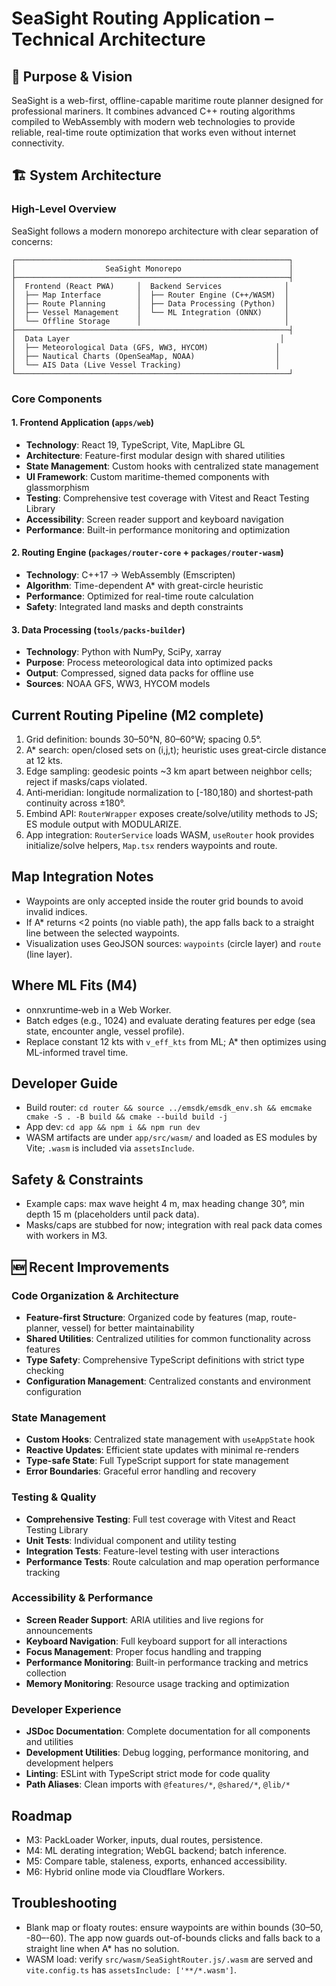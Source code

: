 # SeaSight Routing Application – Technical Architecture

## 🎯 Purpose & Vision

SeaSight is a web-first, offline-capable maritime route planner designed for professional mariners. It combines advanced C++ routing algorithms compiled to WebAssembly with modern web technologies to provide reliable, real-time route optimization that works even without internet connectivity.

## 🏗️ System Architecture

### High-Level Overview

SeaSight follows a modern monorepo architecture with clear separation of concerns:

```
┌─────────────────────────────────────────────────────────────┐
│                    SeaSight Monorepo                        │
├─────────────────────────────────────────────────────────────┤
│  Frontend (React PWA)     │  Backend Services              │
│  ├── Map Interface        │  ├── Router Engine (C++/WASM)  │
│  ├── Route Planning       │  ├── Data Processing (Python)  │
│  ├── Vessel Management    │  └── ML Integration (ONNX)     │
│  └── Offline Storage      │                                │
├─────────────────────────────────────────────────────────────┤
│  Data Layer                                               │
│  ├── Meteorological Data (GFS, WW3, HYCOM)               │
│  ├── Nautical Charts (OpenSeaMap, NOAA)                  │
│  └── AIS Data (Live Vessel Tracking)                     │
└─────────────────────────────────────────────────────────────┘
```

### Core Components

#### 1. Frontend Application (`apps/web`)
- **Technology**: React 19, TypeScript, Vite, MapLibre GL
- **Architecture**: Feature-first modular design with shared utilities
- **State Management**: Custom hooks with centralized state management
- **UI Framework**: Custom maritime-themed components with glassmorphism
- **Testing**: Comprehensive test coverage with Vitest and React Testing Library
- **Accessibility**: Screen reader support and keyboard navigation
- **Performance**: Built-in performance monitoring and optimization

#### 2. Routing Engine (`packages/router-core` + `packages/router-wasm`)
- **Technology**: C++17 → WebAssembly (Emscripten)
- **Algorithm**: Time-dependent A* with great-circle heuristic
- **Performance**: Optimized for real-time route calculation
- **Safety**: Integrated land masks and depth constraints

#### 3. Data Processing (`tools/packs-builder`)
- **Technology**: Python with NumPy, SciPy, xarray
- **Purpose**: Process meteorological data into optimized packs
- **Output**: Compressed, signed data packs for offline use
- **Sources**: NOAA GFS, WW3, HYCOM models

## Current Routing Pipeline (M2 complete)
1. Grid definition: bounds 30–50°N, 80–60°W; spacing 0.5°.
2. A* search: open/closed sets on (i,j,t); heuristic uses great‑circle distance at 12 kts.
3. Edge sampling: geodesic points ~3 km apart between neighbor cells; reject if masks/caps violated.
4. Anti‑meridian: longitude normalization to [-180,180) and shortest‑path continuity across ±180°.
5. Embind API: `RouterWrapper` exposes create/solve/utility methods to JS; ES module output with MODULARIZE.
6. App integration: `RouterService` loads WASM, `useRouter` hook provides initialize/solve helpers, `Map.tsx` renders waypoints and route.

## Map Integration Notes
- Waypoints are only accepted inside the router grid bounds to avoid invalid indices.
- If A* returns <2 points (no viable path), the app falls back to a straight line between the selected waypoints.
- Visualization uses GeoJSON sources: `waypoints` (circle layer) and `route` (line layer).

## Where ML Fits (M4)
- onnxruntime‑web in a Web Worker.
- Batch edges (e.g., 1024) and evaluate derating features per edge (sea state, encounter angle, vessel profile).
- Replace constant 12 kts with `v_eff_kts` from ML; A* then optimizes using ML-informed travel time.

## Developer Guide
- Build router: `cd router && source ../emsdk/emsdk_env.sh && emcmake cmake -S . -B build && cmake --build build -j`
- App dev: `cd app && npm i && npm run dev`
- WASM artifacts are under `app/src/wasm/` and loaded as ES modules by Vite; `.wasm` is included via `assetsInclude`.

## Safety & Constraints
- Example caps: max wave height 4 m, max heading change 30°, min depth 15 m (placeholders until pack data).
- Masks/caps are stubbed for now; integration with real pack data comes with workers in M3.

## 🆕 Recent Improvements

### Code Organization & Architecture
- **Feature-first Structure**: Organized code by features (map, route-planner, vessel) for better maintainability
- **Shared Utilities**: Centralized utilities for common functionality across features
- **Type Safety**: Comprehensive TypeScript definitions with strict type checking
- **Configuration Management**: Centralized constants and environment configuration

### State Management
- **Custom Hooks**: Centralized state management with `useAppState` hook
- **Reactive Updates**: Efficient state updates with minimal re-renders
- **Type-safe State**: Full TypeScript support for state management
- **Error Boundaries**: Graceful error handling and recovery

### Testing & Quality
- **Comprehensive Testing**: Full test coverage with Vitest and React Testing Library
- **Unit Tests**: Individual component and utility testing
- **Integration Tests**: Feature-level testing with user interactions
- **Performance Tests**: Route calculation and map operation performance tracking

### Accessibility & Performance
- **Screen Reader Support**: ARIA utilities and live regions for announcements
- **Keyboard Navigation**: Full keyboard support for all interactions
- **Focus Management**: Proper focus handling and trapping
- **Performance Monitoring**: Built-in performance tracking and metrics collection
- **Memory Monitoring**: Resource usage tracking and optimization

### Developer Experience
- **JSDoc Documentation**: Complete documentation for all components and utilities
- **Development Utilities**: Debug logging, performance monitoring, and development helpers
- **Linting**: ESLint with TypeScript strict mode for code quality
- **Path Aliases**: Clean imports with `@features/*`, `@shared/*`, `@lib/*`

## Roadmap
- M3: PackLoader Worker, inputs, dual routes, persistence.
- M4: ML derating integration; WebGL backend; batch inference.
- M5: Compare table, staleness, exports, enhanced accessibility.
- M6: Hybrid online mode via Cloudflare Workers.

## Troubleshooting
- Blank map or floaty routes: ensure waypoints are within bounds (30–50, -80–-60). The app now guards out-of-bounds clicks and falls back to a straight line when A* has no solution.
- WASM load: verify `src/wasm/SeaSightRouter.js/.wasm` are served and `vite.config.ts` has `assetsInclude: ['**/*.wasm']`.
